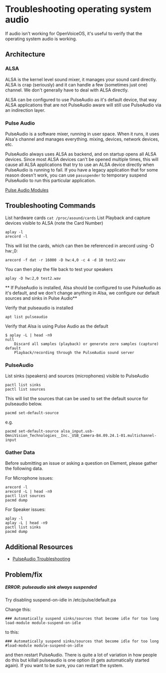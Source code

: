 # Troubleshooting operating system audio
If audio isn't working for OpenVoiceOS, it's useful to verify that the operating system audio is working.

## Architecture
### ALSA
ALSA is the kernel level sound mixer, it manages your sound card directly. ALSA is crap (seriously) and it can handle a few (sometimes just one) channel. We don't generally have to deal with ALSA directly.

ALSA can be configured to use PulseAudio as it's default device, that way ALSA applications that are not PulseAudio aware will still use PulseAudio via an indirection layer.

### Pulse Audio
PulseAudio is a software mixer, running in user space. When it runs, it uses Alsa's channel and manages everything. mixing, devices, network devices, etc.

PulseAudio always uses ALSA as backend, and on startup opens all ALSA devices. Since most ALSA devices can't be opened multiple times, this will cause all ALSA applications that try to use an ALSA device directly when PulseAudio is running to fail.  If you have a legacy application that for some reason doesn't work, you can use `pasuspender` to temporary suspend PulseAudio to run this particular application.

[Pulse Audio Modules](https://www.freedesktop.org/wiki/Software/PulseAudio/Documentation/User/Modules/)
## Troubleshooting Commands
List hardware cards `cat /proc/asound/cards`
List Playback and capture devices visible to ALSA (note the Card Number)
```
aplay -l
arecord -l
```
This will list the cards, which can then be referenced in arecord using -D hw:<card number>,0:
```
arecord -f dat -r 16000 -D hw:4,0 -c 4 -d 10 test2.wav
```
You can then play the file back to test your speakers
```
aplay -D hw:2,0 test2.wav
```
** If PulseAudio is installed, Alsa should be configured to use PulseAudio as it's default, and we don't change anything in Alsa, we configure our default sources and sinks in Pulse Audio**

Verify that pulseaudio is installed
```
apt list pulseaudio
```
Verify that Alsa is using Pulse Audio as the default
```
$ aplay -L | head -n9
null
    Discard all samples (playback) or generate zero samples (capture)
default
    Playback/recording through the PulseAudio sound server
```
### PulseAudio
List sinks (speakers) and sources (microphones) visible to PulseAudio
```
pactl list sinks
pactl list sources
```
This will list the sources that can be used to set the default source for pulseaudio below.
```
pacmd set-default-source
```
e.g.
```
pacmd set-default-source alsa_input.usb-OmniVision_Technologies__Inc._USB_Camera-B4.09.24.1-01.multichannel-input
```
### Gather Data
Before submitting an issue or asking a question on Element, please gather the following data.

For Microphone issues:
```
arecord -l
arecord -L | head -n9
pactl list sources
pacmd dump
```
For Speaker issues:
```
aplay -l
aplay -L | head -n9
pactl list sinks
pacmd dump
```
## Additional Resources
- [PulseAudio Troubleshooting](https://wiki.archlinux.org/title/PulseAudio/Troubleshooting)

## Problem/fix
##### ERROR: pulseaudio sink always suspended
Try disabling suspend-on-idle in /etc/pulse/default.pa

Change this:
```
### Automatically suspend sinks/sources that become idle for too long
load-module module-suspend-on-idle
```
to this:
```
### Automatically suspend sinks/sources that become idle for too long
#load-module module-suspend-on-idle
```
and then restart PulseAudio. There is quite a lot of variation in how people do this but killall pulseaudio is one option (it gets automatically started again).  If you want to be sure, you can restart the system.
